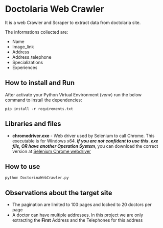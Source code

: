 
# Doctolaria Web Crawler 

It is a web Crawler and Scraper to extract data from doctolaria site.

The informations collected are:
- Name
- Image_link
- Address
- Address_telephone
- Specializations
- Experiences


## How to install and Run
After activate your Python Virtual Environment (_venv_) run the below command to install the dependencies:

```
pip install -r requirements.txt
```

## Libraries and files
* __chromedriver.exe__ - Web driver used by Selenium to call Chrome. This executable is for Windows x64. ___If you are not confident to use this .exe file, OR have another Operation System___, you can download the correct version at [Selenium Chrome webdriver](http://chromedriver.chromium.org/downloads) 


## How to use
```
python DoctorinaWebCrawler.py
```



 
## Observations about the target site
* The pagination are limited to 100 pages and locked to 20 doctors per page
* A doctor can have multiple addresses. In this project we are only extracting the __First__ Address and the Telephones for this address 